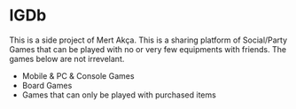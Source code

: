 # IGDb

This is a side project of Mert Akça. This is a sharing platform of Social/Party Games that can be played with no or very few equipments with friends. The games below are not irrevelant.

* Mobile & PC & Console Games
* Board Games
* Games that can only be played with purchased items